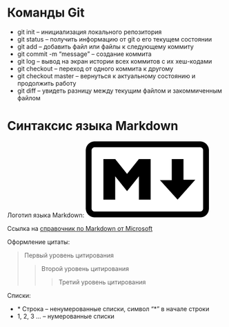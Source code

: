 ﻿# Команды Git

* git init – инициализация локального репозитория
* git status – получить информацию от git о его текущем состоянии
* git add – добавить файл или файлы к следующему коммиту
*  git commit -m “message” – создание коммита
* git log – вывод на экран истории всех коммитов с их хеш-кодами
* git checkout – переход от одного коммита к другому
* git checkout master – вернуться к актуальному состоянию и продолжить работу
* git diff – увидеть разницу между текущим файлом и закоммиченным файлом

# Синтаксис языка Markdown 

Логотип языка Markdown: ![Markdown](./Markdown.png "Markdown")

Ссылка на [справочник по Markdown от Microsoft](https://docs.microsoft.com/ru-ru/contribute/markdown-reference)


Оформление цитаты:
> Первый уровень цитирования
>> Второй уровень цитирования
>>> Третий уровень цитирования

Списки:
* \* Строка – ненумерованные списки, символ “*” в начале строки
* 1, 2, 3 … – нумерованные списки